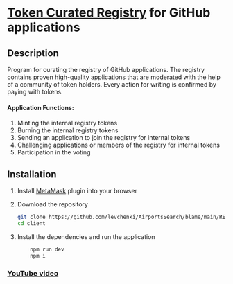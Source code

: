 # [Token Curated Registry](https://medium.com/@ilovebagels/token-curated-registries-1-0-61a232f8dac7) for GitHub applications

## Description

Program for curating the registry of GitHub applications. The registry contains proven high-quality applications that are moderated with the help of a community of token holders. Every action for writing is confirmed by paying with tokens.

#### Application Functions:

1. Minting the internal registry tokens
2. Burning the internal registry tokens
3. Sending an application to join the registry for internal tokens
4. Challenging applications or members of the registry for internal tokens
5. Participation in the voting

## Installation
1. Install [MetaMask](https://metamask.io/) plugin into your browser
2. Download the repository
    ```bash
    git clone https://github.com/levchenki/AirportsSearch/blame/main/README.md
    cd client
    ```
   
3. Install the dependencies and run the application
    ```bash
        npm run dev
        npm i
    ```

### [YouTube video](https://www.youtube.com/watch?v=GmUYSORGbOI&feature=youtu.be)